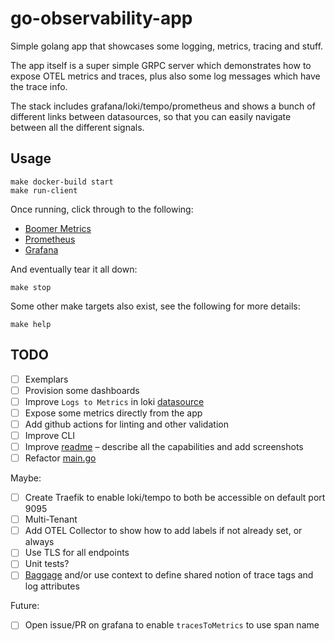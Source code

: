 # go-observability-app

Simple golang app that showcases some logging, metrics, tracing and stuff.

The app itself is a super simple GRPC server which demonstrates how to expose OTEL metrics and traces, plus also some log messages which
have the trace info.

The stack includes grafana/loki/tempo/prometheus and shows a bunch of different links between datasources, so that you can easily navigate
between all the different signals.

## Usage

```plaintext
make docker-build start
make run-client
```

Once running, click through to the following:

- [Boomer Metrics](http://localhost:2223/metrics)
- [Prometheus](http://localhost:9090)
- [Grafana](http://localhost:3000)

And eventually tear it all down:

```plaintext
make stop
```

Some other make targets also exist, see the following for more details:

```plaintext
make help
```

## TODO

- [ ] Exemplars
- [ ] Provision some dashboards
- [ ] Improve `Logs to Metrics` in loki [datasource](./docker/grafana-datasources.yml)
- [ ] Expose some metrics directly from the app
- [ ] Add github actions for linting and other validation
- [ ] Improve CLI
- [ ] Improve [readme](./README.md) – describe all the capabilities and add screenshots
- [ ] Refactor [main.go](./cmd/boomer-server/main.go)

Maybe:

- [ ] Create Traefik to enable loki/tempo to both be accessible on default port 9095
- [ ] Multi-Tenant
- [ ] Add OTEL Collector to show how to add labels if not already set, or always
- [ ] Use TLS for all endpoints
- [ ] Unit tests?
- [ ] [Baggage](https://pkg.go.dev/go.opentelemetry.io/otel@v1.21.0/baggage) and/or use context to define
  shared notion of trace tags and log attributes

Future:

- [ ] Open issue/PR on grafana to enable `tracesToMetrics` to use span name
